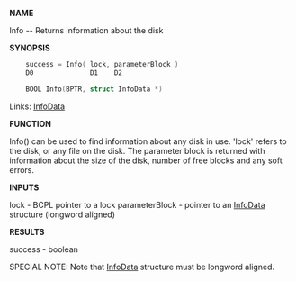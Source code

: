 
**NAME**

Info -- Returns information about the disk

**SYNOPSIS**

```c
    success = Info( lock, parameterBlock )
    D0              D1    D2

    BOOL Info(BPTR, struct InfoData *)

```
Links: [InfoData](_0068) 

**FUNCTION**

Info() can be used to find information about any disk in use.
'lock' refers to the disk, or any file on the disk. The parameter
block is returned with information about the size of the disk,
number of free blocks and any soft errors.

**INPUTS**

lock           - BCPL pointer to a lock
parameterBlock - pointer to an [InfoData](_0068) structure
(longword aligned)

**RESULTS**

success - boolean

SPECIAL NOTE:
Note that [InfoData](_0068) structure must be longword aligned.
